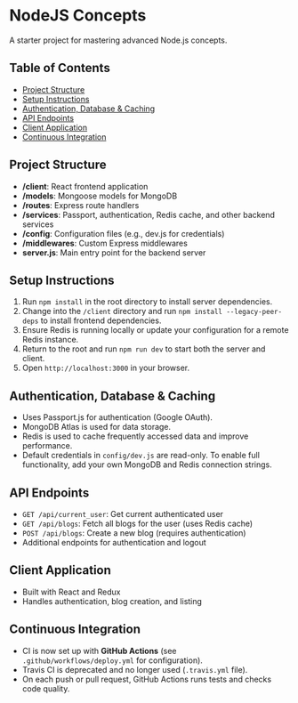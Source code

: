 # NodeJS Concepts

A starter project for mastering advanced Node.js concepts.

## Table of Contents

- [Project Structure](#project-structure)
- [Setup Instructions](#setup-instructions)
- [Authentication, Database & Caching](#authentication-database--caching)
- [API Endpoints](#api-endpoints)
- [Client Application](#client-application)
- [Continuous Integration](#continuous-integration)

## Project Structure

- **/client**: React frontend application
- **/models**: Mongoose models for MongoDB
- **/routes**: Express route handlers
- **/services**: Passport, authentication, Redis cache, and other backend services
- **/config**: Configuration files (e.g., dev.js for credentials)
- **/middlewares**: Custom Express middlewares
- **server.js**: Main entry point for the backend server

## Setup Instructions

1. Run `npm install` in the root directory to install server dependencies.
2. Change into the `/client` directory and run `npm install --legacy-peer-deps` to install frontend dependencies.
3. Ensure Redis is running locally or update your configuration for a remote Redis instance.
4. Return to the root and run `npm run dev` to start both the server and client.
5. Open `http://localhost:3000` in your browser.

## Authentication, Database & Caching

- Uses Passport.js for authentication (Google OAuth).
- MongoDB Atlas is used for data storage.
- Redis is used to cache frequently accessed data and improve performance.
- Default credentials in `config/dev.js` are read-only. To enable full functionality, add your own MongoDB and Redis connection strings.

## API Endpoints

- `GET /api/current_user`: Get current authenticated user
- `GET /api/blogs`: Fetch all blogs for the user (uses Redis cache)
- `POST /api/blogs`: Create a new blog (requires authentication)
- Additional endpoints for authentication and logout

## Client Application

- Built with React and Redux
- Handles authentication, blog creation, and listing

## Continuous Integration

- CI is now set up with **GitHub Actions** (see `.github/workflows/deploy.yml` for configuration).
- Travis CI is deprecated and no longer used (`.travis.yml` file).
- On each push or pull request, GitHub Actions runs tests and checks code quality.
